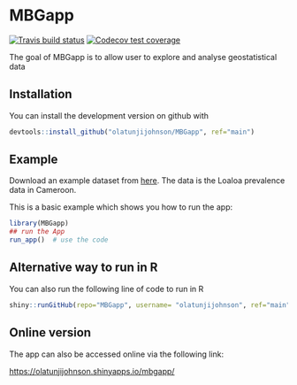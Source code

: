 
<!-- README.md is generated from README.Rmd. Please edit that file -->

# MBGapp

<!-- badges: start -->

[![Travis build
status](https://travis-ci.org/olatunjijohnson/MBGapp.svg?branch=main)](https://travis-ci.org/olatunjijohnson/MBGapp)
[![Codecov test
coverage](https://codecov.io/gh/olatunjijohnson/MBGapp/branch/master/graph/badge.svg)](https://codecov.io/gh/olatunjijohnson/MBGapp?branch=main)
<!-- badges: end -->

The goal of MBGapp is to allow user to explore and analyse
geostatistical
data

## Installation

<!-- You can install the released version of MBGapp from [CRAN](https://CRAN.R-project.org) with: -->

<!-- ``` r -->

<!-- install.packages("MBGapp") -->

<!-- ``` -->

You can install the development version on github with

``` r
devtools::install_github("olatunjijohnson/MBGapp", ref="main")
```

## Example

Download an example dataset from
[here](https://drive.google.com/uc?export=download&id=14MPEAqI7qIP-U9q_vbGuDG8hkoFSjc9A).
The data is the Loaloa prevalence data in Cameroon.

This is a basic example which shows you how to run the app:

``` r
library(MBGapp)
## run the App
run_app()  # use the code
```

## Alternative way to run in R

You can also run the following line of code to run in
R

``` r
shiny::runGitHub(repo="MBGapp", username= "olatunjijohnson", ref="main", subdir = "inst/MBGapp")
```

## Online version

The app can also be accessed online via the following link:

<https://olatunjijohnson.shinyapps.io/mbgapp/>

